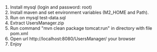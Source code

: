 1. Install mysql (login and password: root)
2. Install maven and set environment variables (M2_HOME and Path).
3. Run on mysql test-data.sql
3. Extract UsersManager.zip
4. Run command "mvn clean package tomcat:run" in directory with file pom.xml
5. Open url http://localhost:8080/UsersManager/ your browser
6. Enjoy